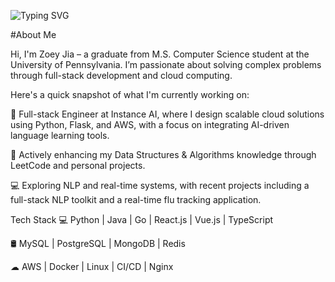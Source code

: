 
![Typing SVG](https://readme-typing-svg.demolab.com?font=poppins&pause=1000&color=1976D2&center=true&vCenter=true&lines=%3CHello+World%2C+Zoey+here!%2F%3E)

#About Me


Hi, I'm Zoey Jia – a graduate from M.S. Computer Science student at the University of Pennsylvania. I’m passionate about solving complex problems through full-stack development and cloud computing.

Here's a quick snapshot of what I'm currently working on: 

🌱 Full-stack Engineer at Instance AI, where I design scalable cloud solutions using Python, Flask, and AWS, with a focus on integrating AI-driven language learning tools.

💼 Actively enhancing my Data Structures & Algorithms knowledge through LeetCode and personal projects.

💻 Exploring NLP and real-time systems, with recent projects including a full-stack NLP toolkit and a real-time flu tracking application.

Tech Stack
💻 Python | Java | Go | React.js | Vue.js | TypeScript

🛢️ MySQL | PostgreSQL | MongoDB | Redis

☁ AWS | Docker | Linux | CI/CD | Nginx

